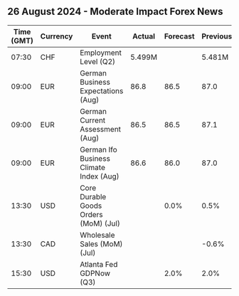 ## 26 August 2024 - Moderate Impact Forex News

| Time (GMT) | Currency | Event | Actual | Forecast | Previous |
|------|----------|-------|--------|----------|----------|
| 07:30 | CHF | Employment Level (Q2) | 5.499M |  | 5.481M |
| 09:00 | EUR | German Business Expectations (Aug) | 86.8 | 86.5 | 87.0 |
| 09:00 | EUR | German Current Assessment (Aug) | 86.5 | 86.5 | 87.1 |
| 09:00 | EUR | German Ifo Business Climate Index (Aug) | 86.6 | 86.0 | 87.0 |
| 13:30 | USD | Core Durable Goods Orders (MoM) (Jul) |  | 0.0% | 0.5% |
| 13:30 | CAD | Wholesale Sales (MoM) (Jul) |  |  | -0.6% |
| 15:30 | USD | Atlanta Fed GDPNow (Q3) |  | 2.0% | 2.0% |

